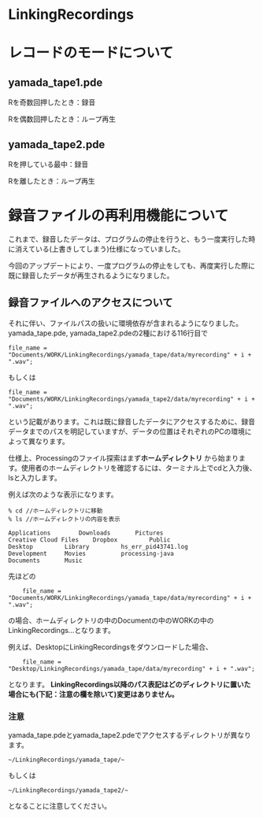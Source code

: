 # LinkingRecordings



# __レコードのモードについて__
## __yamada_tape1.pde__
Rを奇数回押したとき：録音

Rを偶数回押したとき：ループ再生
## __yamada_tape2.pde__
Rを押している最中：録音

Rを離したとき：ループ再生  
# __録音ファイルの再利用機能について__
これまで、録音したデータは、プログラムの停止を行うと、もう一度実行した時に消えている(上書きしてしまう)仕様になっていました。

今回のアップデートにより、一度プログラムの停止をしても、再度実行した際に既に録音したデータが再生されるようになりました。

## __録音ファイルへのアクセスについて__
それに伴い、ファイルパスの扱いに環境依存が含まれるようになりました。
yamada_tape.pde, yamada_tape2.pdeの2種における116行目で

    file_name = "Documents/WORK/LinkingRecordings/yamada_tape/data/myrecording" + i + ".wav";

もしくは

    file_name = "Documents/WORK/LinkingRecordings/yamada_tape2/data/myrecording" + i + ".wav";

という記載があります。これは既に録音したデータにアクセスするために、録音データまでのパスを明記していますが、データの位置はそれぞれのPCの環境によって異なります。

仕様上、Processingのファイル探索はまず**ホームディレクトリ**
から始まります。使用者のホームディレクトリを確認するには、ターミナル上でcdと入力後、lsと入力します。

例えば次のような表示になります。

    % cd //ホームディレクトリに移動
    % ls //ホームディレクトリの内容を表示

    Applications		Downloads		Pictures
    Creative Cloud Files	Dropbox			Public
    Desktop			Library			hs_err_pid43741.log
    Development		Movies			processing-java
    Documents		Music


先ほどの

        file_name = "Documents/WORK/LinkingRecordings/yamada_tape/data/myrecording" + i + ".wav";

の場合、ホームディレクトリの中のDocumentの中のWORKの中のLinkingRecordings...となります。

例えば、DesktopにLinkingRecordingsをダウンロードした場合、

        file_name = "Desktop/LinkingRecordings/yamada_tape/data/myrecording" + i + ".wav";

となります。
**LinkingRecordings以降のパス表記はどのディレクトリに置いた場合にも(下記：注意の欄を除いて)変更はありません。**

### __注意__
yamada_tape.pdeとyamada_tape2.pdeでアクセスするディレクトリが異なります。

    ~/LinkingRecordings/yamada_tape/~

もしくは

    ~/LinkingRecordings/yamada_tape2/~

となることに注意してください。
